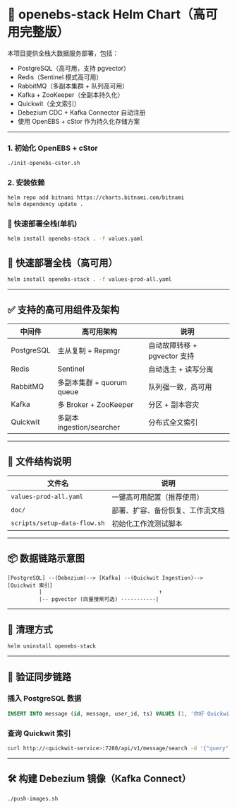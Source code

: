 
# 🚀 openebs-stack Helm Chart（高可用完整版）

本项目提供全栈大数据服务部署，包括：
- PostgreSQL（高可用，支持 pgvector）
- Redis（Sentinel 模式高可用）
- RabbitMQ（多副本集群 + 队列高可用）
- Kafka + ZooKeeper（全副本持久化）
- Quickwit（全文索引）
- Debezium CDC + Kafka Connector 自动注册
- 使用 OpenEBS + cStor 作为持久化存储方案

---

### 1. 初始化 OpenEBS + cStor

```bash
./init-openebs-cstor.sh
```

### 2. 安装依赖

```bash
helm repo add bitnami https://charts.bitnami.com/bitnami
helm dependency update .
```

### 🔧 快速部署全栈(单机)
```bash
helm install openebs-stack . -f values.yaml
```

## 🔧 快速部署全栈（高可用）

```bash
helm install openebs-stack . -f values-prod-all.yaml
```

---

## ✅ 支持的高可用组件及架构

| 中间件      | 高可用架构                 | 说明                        |
|------------|--------------------------|-----------------------------|
| PostgreSQL | 主从复制 + Repmgr         | 自动故障转移 + pgvector 支持   |
| Redis      | Sentinel                 | 自动选主 + 读写分离            |
| RabbitMQ   | 多副本集群 + quorum queue  | 队列强一致，高可用             |
| Kafka      | 多 Broker + ZooKeeper     | 分区 + 副本容灾               |
| Quickwit   | 多副本 ingestion/searcher | 分布式全文索引                 |

---

## 📁 文件结构说明

| 文件名                        | 说明                         |
|------------------------------|-----------------------------|
| `values-prod-all.yaml`       | 一键高可用配置（推荐使用）       |
| `doc/`                       | 部署、扩容、备份恢复、工作流文档  |
| `scripts/setup-data-flow.sh` | 初始化工作流测试脚本            |

---

## 📦 数据链路示意图

```
[PostgreSQL] --(Debezium)--> [Kafka] --(Quickwit Ingestion)--> [Quickwit 索引]
          |                                     ↑
          |-- pgvector (向量搜索可选) -----------|
```

---

## 🧼 清理方式

```bash
helm uninstall openebs-stack
```

---

## 🧪 验证同步链路

### 插入 PostgreSQL 数据
```sql
INSERT INTO message (id, message, user_id, ts) VALUES (1, '你好 Quickwit', 123, now());
```

### 查询 Quickwit 索引
```bash
curl http://<quickwit-service>:7280/api/v1/message/search -d '{"query": "message:你好"}'
```

---

## 🛠 构建 Debezium 镜像（Kafka Connect）
```bash
./push-images.sh
```